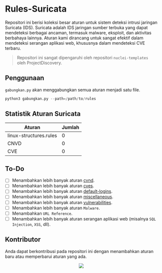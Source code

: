 # Rules-Suricata

Repositori ini berisi koleksi besar aturan untuk sistem deteksi intrusi jaringan Suricata (IDS). Suricata adalah IDS jaringan sumber terbuka yang dapat mendeteksi berbagai ancaman, termasuk malware, eksploit, dan aktivitas berbahaya lainnya. Aturan kami dirancang untuk sangat efektif dalam mendeteksi serangan aplikasi web, khususnya dalam mendeteksi CVE terbaru.

> Repositori ini sangat dipengaruhi oleh repositori `nuclei-templates` oleh ProjectDiscovery.

## Penggunaan

`gabungkan.py` akan menggabungkan semua aturan menjadi satu file.

```python
python3 gabungkan.py --path=/path/to/rules
```

## Statistik Aturan Suricata

| Aturan | Jumlah |
| ------ | ------ |
| linux-structures.rules | 0 |
| CNVD | 0 |
| CVE | 0 |

## To-Do

- [ ] Menambahkan lebih banyak aturan [cvnd](https://github.com/projectdiscovery/nuclei-templates/tree/main/http/cvnd).
- [ ] Menambahkan lebih banyak aturan [cves](https://github.com/projectdiscovery/nuclei-templates/tree/main/http/cves).
- [ ] Menambahkan lebih banyak aturan [default-logins](https://github.com/projectdiscovery/nuclei-templates/tree/main/http/default-logins).
- [ ] Menambahkan lebih banyak aturan [miscellaneous](https://github.com/projectdiscovery/nuclei-templates/tree/main/http/miscellaneous).
- [ ] Menambahkan lebih banyak aturan [vulnerabilities](https://github.com/projectdiscovery/nuclei-templates/tree/main/http/vulnerabilities).
- [ ] Menambahkan lebih banyak aturan `Malware`.
- [ ] Menambahkan `URL Reference`.
- [ ] Menambahkan lebih banyak aturan serangan aplikasi web (misalnya `SQL Injection`, `XSS`, dll).

## Kontributor

Anda dapat berkontribusi pada repositori ini dengan menambahkan aturan baru atau memperbarui aturan yang ada.

<p align="center">
<a href="https://github.com/vinzel-ops/Rules-Suricata/graphs/contributors">
  <img src="https://contrib.rocks/image?repo=vinzel-ops/Rules-Suricata&max=25">
</a>
</p>
